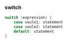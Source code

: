 
### switch

```c
switch (expression) {
    case vaule1: statement
    case vaule2: statement
    default: statement
}
```